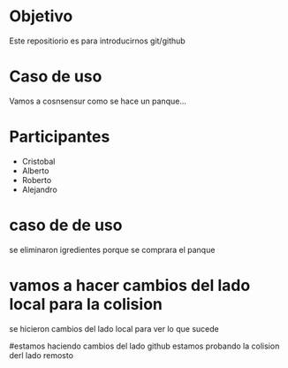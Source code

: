 # Objetivo
Este repositiorio es para introducirnos git/github

# Caso de uso
Vamos a cosnsensur como se hace un panque...

# Participantes
- Cristobal
- Alberto
- Roberto
- Alejandro
# caso de de uso
se eliminaron igredientes porque se comprara el panque
# vamos a hacer cambios del lado local para la colision
se hicieron cambios del lado local
para ver lo que sucede

#estamos haciendo cambios del lado github
estamos probando la colision derl lado remosto

